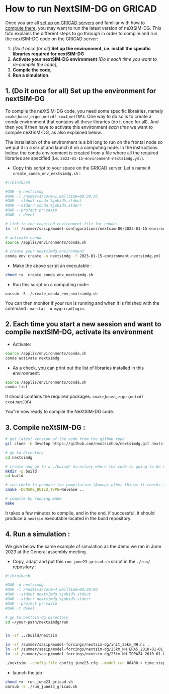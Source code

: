 # How to run NextSIM-DG on GRICAD

Once you are all [set up on GRICAD servers](https://github.com/sasip-climate/catalog-shared-data-SASIP/blob/main/gricad.md) and familiar with how to [compute there](https://github.com/sasip-climate/GRICAD-usage/blob/main/compute_GRICAD.md), you may want to run the latest version of neXtSIM-DG. 
This tuto explains the different steps  to go through in order to compile and run the nextSIM-DG code on the GRICAD server:
1. _[Do it once for all]_ __Set up the environment, i.e. install the specific libraries required for nextSIM-DG__ 
2. __Activate your nextSIM-DG environment__ _[Do it each time you want to re-compile the code]_,
3. __Compile the code,__
4. __Run a simulation__.
   
## 1. (Do it once for all) Set up the environment for nextSIM-DG 
To compile the neXtSIM-DG code, you need some specific librairies, namely `cmake`,`boost`,`eigen`,`netcdf-cxx4`,`netCDF4`. 
One way to do so is to create a conda environment that contains all these libraries (do it once for all). And then you'll then have to activate this environment  _each time_ we want to compile neXtSIM-DG, as also explained below. 

The installation of the environment is a bit long to run on the frontal node so we put it in a script and launch it on a computing node. In the instructions below, the conda environment is created from a file where all the required libraries are specified (i.e. `2023-01-15-environment-nextsimdg.yml`). 

* Copy this script to your space on the GRICAD server. Let's name it `create_conda_env_nextsimdg.sh` :

```bash
#!/bin/bash

#OAR -n nextsimdg
#OAR -l /nodes=1/core=1,walltime=00:30:30
#OAR --stdout conda.%jobid%.stdout
#OAR --stderr conda.%jobid%.stderr
#OAR --project pr-sasip
#OAR -t devel

# link to the required environment file for conda:
ln -sf /summer/sasip/model-configurations/nextsim-DG/2023-01-15-environment-nextsimdg.yml .

# activate conda
source /applis/environments/conda.sh

# create your nextsimdg environment
conda env create -n nextsimdg -f 2023-01-15-environment-nextsimdg.yml
```

* Make the above script an executable :
```bash
chmod +x  create_conda_env_nextsimdg.sh
```

* Run this script on a computing node:
```
oarsub -S ./create_conda_env_nextsimdg.sh
```
You can then monitor if your run is running and when it is finished with the command : `oarstat -u mygricadlogin`.


## 2. Each time you start a new session and want to compile nextSIM-DG, activate its environment

* Activate:
```bash
source /applis/environments/conda.sh
conda activate nextsimdg
```

* As a check, you can print out the list of libraries installed in this environment:
```bash
source /applis/environments/conda.sh
conda list
```
It should contains the required packages: `cmake`,`boost`,`eigen`,`netcdf-cxx4`,`netCDF4`.

You"re now ready to compile the NeXtSIM-DG code.


## 3.  Compile neXtSIM-DG :

```bash
# get latest version of the code from the github repo
git clone -b develop https://github.com/nextsimhub/nextsimdg.git nextsimdg

# go to directory
cd nextsimdg

# create and go to a ./build/ directory where the code is going to be compiled
mkdir -p build
cd build

# run cmake to prepare the compilation (Amongs other things it checks that all the required packages are there).
cmake -DCMAKE_BUILD_TYPE=Release ..

# compile by running make
make
```

It takes a few minutes to compile,  and in the end, if successful,  it should produce a `nextsim` executable  located in the build repository.

## 4.  Run a simulation :
We give below the same example of simulation as the demo we ran in June 2023 at the General assembly meeting.

* Copy, adapt and put this `run_june23_gricad.sh` script in the `./run/` repository :
 
```bash
#!/bin/bash

#OAR -n nextsimdg
#OAR -l /nodes=1/core=4,walltime=00:30:00
#OAR --stdout nextsimdg.%jobid%.stdout
#OAR --stderr nextsimdg.%jobid%.stderr
#OAR --project pr-sasip
#OAR -t devel

# go to nextsim-dg directory
cd ~/your-path/nextsimdg/run


ln -sf ../build/nextsim

ln -sf /summer/sasip/model-forcings/nextsim-dg/init_25km_NH.nc .
ln -sf /summer/sasip/model-forcings/nextsim-dg/25km_NH.ERA5_2010-01-01_2011-01-01.nc .
ln -sf /summer/sasip/model-forcings/nextsim-dg/25km_NH.TOPAZ4_2010-01-01_2011-01-01.nc .

./nextsim --config-file config_june23.cfg --model.run 86400 > time.step
```
   - launch the job :

```bash
chmod +x  run_june23_gricad.sh
oarsub -S ./run_june23_gricad.sh
```
